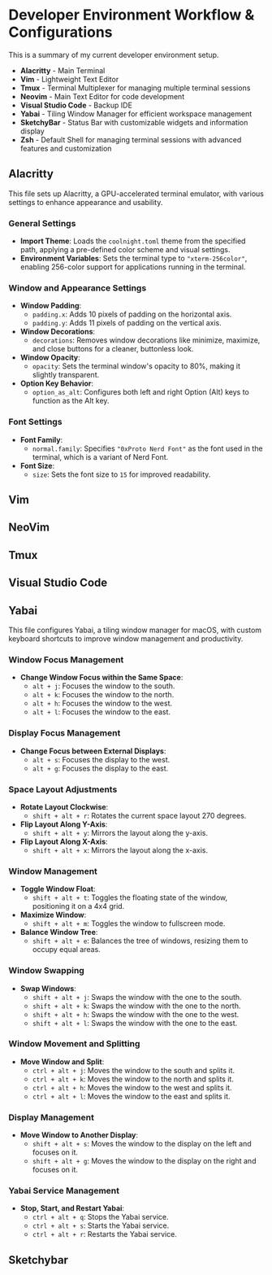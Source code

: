 # Developer Environment Workflow & Configurations

This is a summary of my current developer environment setup.

- **Alacritty** - Main Terminal
- **Vim** - Lightweight Text Editor
- **Tmux** - Terminal Multiplexer for managing multiple terminal sessions
- **Neovim** - Main Text Editor for code development
- **Visual Studio Code** - Backup IDE
- **Yabai** - Tiling Window Manager for efficient workspace management
- **SketchyBar** - Status Bar with customizable widgets and information display
- **Zsh** - Default Shell for managing terminal sessions with advanced features and customization

## Alacritty

This file sets up Alacritty, a GPU-accelerated terminal emulator, with various settings to enhance appearance and usability.

### General Settings
- **Import Theme**: Loads the `coolnight.toml` theme from the specified path, applying a pre-defined color scheme and visual settings.
- **Environment Variables**: Sets the terminal type to `"xterm-256color"`, enabling 256-color support for applications running in the terminal.

### Window and Appearance Settings
- **Window Padding**: 
  - `padding.x`: Adds 10 pixels of padding on the horizontal axis.
  - `padding.y`: Adds 11 pixels of padding on the vertical axis.
- **Window Decorations**: 
  - `decorations`: Removes window decorations like minimize, maximize, and close buttons for a cleaner, buttonless look.
- **Window Opacity**: 
  - `opacity`: Sets the terminal window's opacity to 80%, making it slightly transparent.
- **Option Key Behavior**: 
  - `option_as_alt`: Configures both left and right Option (Alt) keys to function as the Alt key.

### Font Settings
- **Font Family**: 
  - `normal.family`: Specifies `"0xProto Nerd Font"` as the font used in the terminal, which is a variant of Nerd Font.
- **Font Size**: 
  - `size`: Sets the font size to `15` for improved readability.

## Vim

## NeoVim

## Tmux

## Visual Studio Code

## Yabai
This file configures Yabai, a tiling window manager for macOS, with custom keyboard shortcuts to improve window management and productivity.

### Window Focus Management
- **Change Window Focus within the Same Space**:
  - `alt + j`: Focuses the window to the south.
  - `alt + k`: Focuses the window to the north.
  - `alt + h`: Focuses the window to the west.
  - `alt + l`: Focuses the window to the east.

### Display Focus Management
- **Change Focus between External Displays**:
  - `alt + s`: Focuses the display to the west.
  - `alt + g`: Focuses the display to the east.

### Space Layout Adjustments
- **Rotate Layout Clockwise**:
  - `shift + alt + r`: Rotates the current space layout 270 degrees.
- **Flip Layout Along Y-Axis**:
  - `shift + alt + y`: Mirrors the layout along the y-axis.
- **Flip Layout Along X-Axis**:
  - `shift + alt + x`: Mirrors the layout along the x-axis.

### Window Management
- **Toggle Window Float**:
  - `shift + alt + t`: Toggles the floating state of the window, positioning it on a 4x4 grid.
- **Maximize Window**:
  - `shift + alt + m`: Toggles the window to fullscreen mode.
- **Balance Window Tree**:
  - `shift + alt + e`: Balances the tree of windows, resizing them to occupy equal areas.

### Window Swapping
- **Swap Windows**:
  - `shift + alt + j`: Swaps the window with the one to the south.
  - `shift + alt + k`: Swaps the window with the one to the north.
  - `shift + alt + h`: Swaps the window with the one to the west.
  - `shift + alt + l`: Swaps the window with the one to the east.

### Window Movement and Splitting
- **Move Window and Split**:
  - `ctrl + alt + j`: Moves the window to the south and splits it.
  - `ctrl + alt + k`: Moves the window to the north and splits it.
  - `ctrl + alt + h`: Moves the window to the west and splits it.
  - `ctrl + alt + l`: Moves the window to the east and splits it.

### Display Management
- **Move Window to Another Display**:
  - `shift + alt + s`: Moves the window to the display on the left and focuses on it.
  - `shift + alt + g`: Moves the window to the display on the right and focuses on it.

### Yabai Service Management
- **Stop, Start, and Restart Yabai**:
  - `ctrl + alt + q`: Stops the Yabai service.
  - `ctrl + alt + s`: Starts the Yabai service.
  - `ctrl + alt + r`: Restarts the Yabai service.


## Sketchybar
